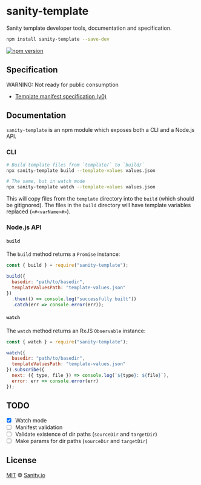 # sanity-template

Sanity template developer tools, documentation and specification.

```sh
npm install sanity-template --save-dev
```

[![npm version](https://img.shields.io/npm/v/sanity-template.svg?style=flat-square)](https://www.npmjs.com/package/sanity-template)

## Specification

WARNING: Not ready for public consumption

- [Template manifest specification (v0)](SPEC-MANIFEST-V0.md) 

## Documentation

`sanity-template` is an npm module which exposes both a CLI and a Node.js API.

### CLI

```sh
# Build template files from `template/` to `build/`
npx sanity-template build --template-values values.json

# The same, but in watch mode
npx sanity-template watch --template-values values.json
```

This will copy files from the `template` directory into the `build` (which should be gitignored). The files in the `build` directory will have template variables replaced (`<#<varName>#>`).

### Node.js API

#### `build`

The `build` method returns a `Promise` instance:

```js
const { build } = require("sanity-template");

build({
  basedir: "path/to/basedir",
  templateValuesPath: "template-values.json"
})
  .then(() => console.log("successfully built"))
  .catch(err => console.error(err));
```

#### `watch`

The `watch` method returns an RxJS `Observable` instance:

```js
const { watch } = require("sanity-template");

watch({
  basedir: "path/to/basedir",
  templateValuesPath: "template-values.json"
}).subscribe({
  next: ({ type, file }) => console.log(`${type}: ${file}`),
  error: err => console.error(err)
});
```

## TODO

- [x] Watch mode
- [ ] Manifest validation
- [ ] Validate existence of dir paths (`sourceDir` and `targetDir`)
- [ ] Make params for dir paths (`sourceDir` and `targetDir`)

## License

[MIT](LICENSE) © [Sanity.io](https://www.sanity.io)
